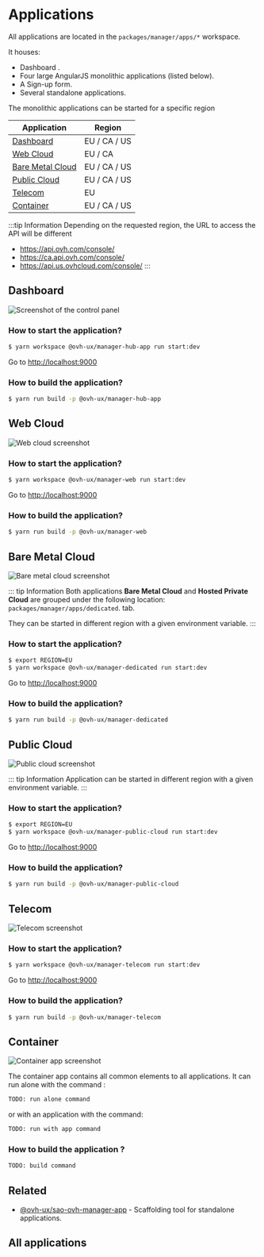# Applications

All applications are located in the `packages/manager/apps/*` workspace.

It houses:

- Dashboard <Badge text="New"/>.
- Four large AngularJS monolithic applications (listed below).
- A Sign-up form.
- Several standalone applications.

The monolithic applications can be started for a specific region

| Application                           | Region       |
| ------------------------------------- | ------------ |
| [Dashboard](#dashboard)               | EU / CA / US |
| [Web Cloud](#web-cloud)               | EU / CA      |
| [Bare Metal Cloud](#bare-metal-cloud) | EU / CA / US |
| [Public Cloud](#public-cloud)         | EU / CA / US |
| [Telecom](#telecom)                   | EU           |
| [Container](#container)               | EU / CA / US |

:::tip Information
Depending on the requested region, the URL to access the API will be different
- <https://api.ovh.com/console/>
- <https://ca.api.ovh.com/console/>
- <https://api.us.ovhcloud.com/console/>
:::

## Dashboard

![Screenshot of the control panel](/manager/assets/img/control-panel.jpg)

### How to start the application?

```sh
$ yarn workspace @ovh-ux/manager-hub-app run start:dev
```

Go to <http://localhost:9000>

### How to build the application?

```sh
$ yarn run build -p @ovh-ux/manager-hub-app
```

## Web Cloud

![Web cloud screenshot](/manager/assets/img/control-panel-web.jpg)

### How to start the application?

```sh
$ yarn workspace @ovh-ux/manager-web run start:dev
```

Go to <http://localhost:9000>

### How to build the application?

```sh
$ yarn run build -p @ovh-ux/manager-web
```

## Bare Metal Cloud

![Bare metal cloud screenshot](/manager/assets/img/control-panel-bare-metal-cloud.jpg)

::: tip Information
Both applications **Bare Metal Cloud** and **Hosted Private Cloud** are grouped under the following location: `packages/manager/apps/dedicated`.
tab.

They can be started in different region with a given environment variable.
:::

### How to start the application?

```sh
$ export REGION=EU
$ yarn workspace @ovh-ux/manager-dedicated run start:dev
```

Go to <http://localhost:9000>

### How to build the application?

```sh
$ yarn run build -p @ovh-ux/manager-dedicated
```

## Public Cloud

![Public cloud screenshot](/manager/assets/img/control-panel-public-cloud.jpg)

::: tip Information
Application can be started in different region with a given environment variable.
:::

### How to start the application?

```sh
$ export REGION=EU
$ yarn workspace @ovh-ux/manager-public-cloud run start:dev
```

Go to <http://localhost:9000>

### How to build the application?

```sh
$ yarn run build -p @ovh-ux/manager-public-cloud
```

## Telecom

![Telecom screenshot](/manager/assets/img/control-panel-telecom.jpg)

### How to start the application?

```sh
$ yarn workspace @ovh-ux/manager-telecom run start:dev
```

Go to <http://localhost:9000>

### How to build the application?

```sh
$ yarn run build -p @ovh-ux/manager-telecom
```

## Container

![Container app screenshot](/manager/assets/img/container.png)

The container app contains all common elements to all applications. It can run alone with the command :

```sh
TODO: run alone command
```

or with an application with the command:

```sh
TODO: run with app command
```

### How to build the application ?

```sh
TODO: build command
```


## Related

- [@ovh-ux/sao-ovh-manager-app](https://github.com/ovh/manager/blob/develop/packages/manager/tools/sao-ovh-manager-app/README.md) - Scaffolding tool for standalone applications.

## All applications

<ListPackages type="apps"/>

